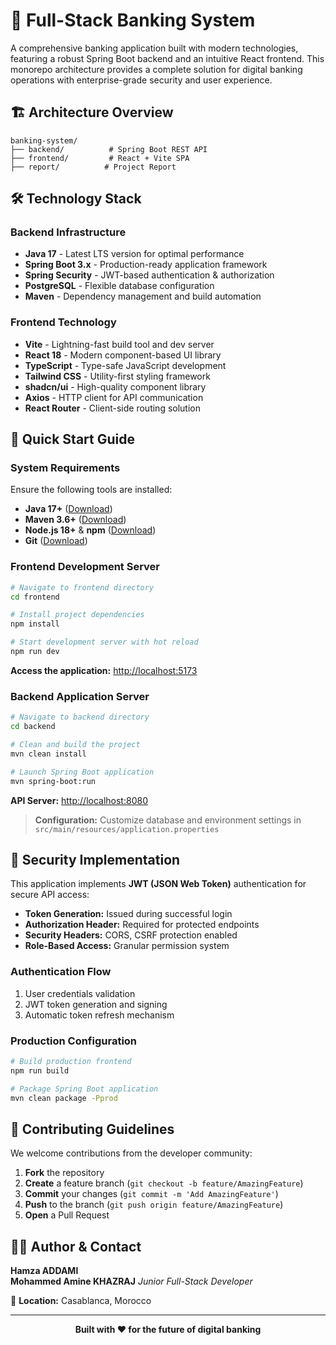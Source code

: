 # 🏦 Full-Stack Banking System

A comprehensive banking application built with modern technologies, featuring a robust Spring Boot backend and an intuitive React frontend. This monorepo architecture provides a complete solution for digital banking operations with enterprise-grade security and user experience.

## 🏗️ Architecture Overview

```
banking-system/
├── backend/          # Spring Boot REST API
├── frontend/         # React + Vite SPA
├── report/          # Project Report
```

## 🛠️ Technology Stack

### Backend Infrastructure
- **Java 17** - Latest LTS version for optimal performance
- **Spring Boot 3.x** - Production-ready application framework
- **Spring Security** - JWT-based authentication & authorization
- **PostgreSQL** - Flexible database configuration
- **Maven** - Dependency management and build automation

### Frontend Technology
- **Vite** - Lightning-fast build tool and dev server
- **React 18** - Modern component-based UI library
- **TypeScript** - Type-safe JavaScript development
- **Tailwind CSS** - Utility-first styling framework
- **shadcn/ui** - High-quality component library
- **Axios** - HTTP client for API communication
- **React Router** - Client-side routing solution

## 🚀 Quick Start Guide

### System Requirements
Ensure the following tools are installed:
- **Java 17+** ([Download](https://adoptium.net/))
- **Maven 3.6+** ([Download](https://maven.apache.org/))
- **Node.js 18+** & **npm** ([Download](https://nodejs.org/))
- **Git** ([Download](https://git-scm.com/))

### Frontend Development Server

```bash
# Navigate to frontend directory
cd frontend

# Install project dependencies
npm install

# Start development server with hot reload
npm run dev
```

**Access the application:** [http://localhost:5173](http://localhost:5173)

### Backend Application Server

```bash
# Navigate to backend directory
cd backend

# Clean and build the project
mvn clean install

# Launch Spring Boot application
mvn spring-boot:run
```

**API Server:** [http://localhost:8080](http://localhost:8080)

> **Configuration:** Customize database and environment settings in `src/main/resources/application.properties`

## 🔐 Security Implementation

This application implements **JWT (JSON Web Token)** authentication for secure API access:

- **Token Generation:** Issued during successful login
- **Authorization Header:** Required for protected endpoints
- **Security Headers:** CORS, CSRF protection enabled
- **Role-Based Access:** Granular permission system

### Authentication Flow
1. User credentials validation
2. JWT token generation and signing
3. Automatic token refresh mechanism


### Production Configuration
```bash
# Build production frontend
npm run build

# Package Spring Boot application
mvn clean package -Pprod
```


## 🤝 Contributing Guidelines

We welcome contributions from the developer community:

1. **Fork** the repository
2. **Create** a feature branch (`git checkout -b feature/AmazingFeature`)
3. **Commit** your changes (`git commit -m 'Add AmazingFeature'`)
4. **Push** to the branch (`git push origin feature/AmazingFeature`)
5. **Open** a Pull Request



## 👨‍💻 Author & Contact

**Hamza ADDAMI**  
**Mohammed Amine KHAZRAJ**
*Junior Full-Stack Developer*

📍 **Location:** Casablanca, Morocco  


---

<div align="center">
  <strong>Built with ❤️ for the future of digital banking</strong>
</div>
